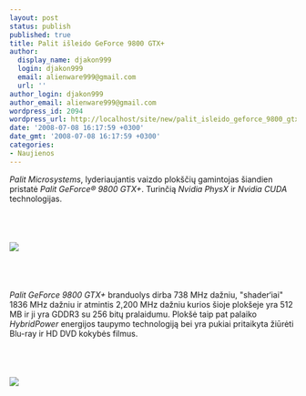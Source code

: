 ```yaml
---
layout: post
status: publish
published: true
title: Palit išleido GeForce 9800 GTX+
author:
  display_name: djakon999
  login: djakon999
  email: alienware999@gmail.com
  url: ''
author_login: djakon999
author_email: alienware999@gmail.com
wordpress_id: 2094
wordpress_url: http://localhost/site/new/palit_isleido_geforce_9800_gtx/
date: '2008-07-08 16:17:59 +0300'
date_gmt: '2008-07-08 16:17:59 +0300'
categories:
- Naujienos
---
```

<p><i>Palit Microsystems</i>, lyderiaujantis vaizdo plokščių gamintojas šiandien pristatė <i>Palit GeForce® 9800 GTX+</i>. Turinčią <i>Nvidia PhysX</i> ir <i>Nvidia CUDA</i> technologijas.<br />
<br><br />
<br> <br><img src="http://resources.vr-zone.com//newspics/Jul08/08/Palit_9800GTX+01.jpg"><br><br />
<br><br />
<br><i>Palit GeForce 9800 GTX+</i> branduolys dirba 738 MHz dažniu, &quot;shader‘iai&quot; 1836 MHz dažniu ir atmintis 2,200 MHz dažniu kurios šioje plokšeje yra 512 MB ir ji yra GDDR3 su 256 bitų pralaidumu. Plokšė taip pat palaiko <i>HybridPower</i> energijos taupymo technologiją bei yra pukiai pritaikyta žiūrėti Blu-ray ir HD DVD kokybės filmus.<br />
<br><br />
<br> <br><img src="http://resources.vr-zone.com//newspics/Jul08/08/Palit_9800GTX+02.jpg"><br><br />
<br><br />
<br><br />
<br></p>
